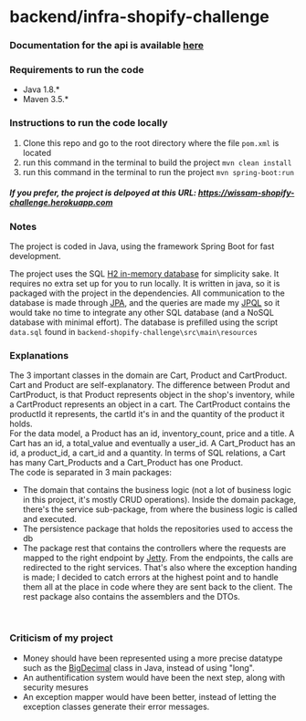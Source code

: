 # backend/infra-shopify-challenge

### Documentation for the api is available [here](api_documentation.md)

### Requirements to run the code
- Java 1.8.*
- Maven 3.5.*


### Instructions to run the code locally

1. Clone this repo and go to the root directory where the file `pom.xml` is located
2. run this command in the terminal to build the project `mvn clean install`
3. run this command in the terminal to run the project `mvn spring-boot:run`

##### If you prefer, the project is delpoyed at this URL: https://wissam-shopify-challenge.herokuapp.com <br>
### Notes

The project is coded in Java, using the framework Spring Boot for fast development.

The project uses the SQL [H2 in-memory database](http://www.h2database.com/html/main.html) for simplicity sake. It requires no extra set up for you to run locally. It is written in java, so it is packaged with the project in the dependencies. All communication to the database is made through [JPA](https://en.wikipedia.org/wiki/Java_Persistence_API), and the queries are made my [JPQL](https://en.wikipedia.org/wiki/Java_Persistence_Query_Language) so it would take no time to integrate any other SQL database (and a NoSQL database with minimal effort). The database is prefilled using the script `data.sql` found in `backend-shopify-challenge\src\main\resources`

### Explanations

The 3 important classes in the domain are Cart, Product and CartProduct. Cart and Product are self-explanatory. The difference between Produt and CartProduct, is that Product represents object in the shop's inventory, while a CartProduct represents an object in a cart. The CartProduct contains the productId it represents, the cartId it's in and the quantity of the product it holds.
<br>
For the data model, a Product has an id, inventory_count, price and a title. A Cart has an id, a total_value and eventually a user_id. A Cart_Product has an id, a product_id, a cart_id and a quantity. In terms of SQL relations, a Cart has many Cart_Products and a Cart_Product has one Product.
<br>
The code is separated in 3 main packages: 
- The domain that contains the business logic (not a lot of business logic in this project, it's mostly CRUD operations). Inside the domain package, there's the service sub-package, from where the business logic is called and executed. 
- The persistence package that holds the repositories used to access the db
- The package rest that contains the controllers where the requests are mapped to the right endpoint by [Jetty](https://en.wikipedia.org/wiki/Jetty_(web_server)). From the endpoints, the calls are redirected to the right services. That's also where the exception handing is made; I decided to catch errors at the highest point and to handle them all at the place in code where they are sent back to the client. The rest package also contains the assemblers and the DTOs.
<br>



### Criticism of my project

- Money should have been represented using a more precise datatype such as the [BigDecimal](https://docs.oracle.com/javase/8/docs/api/java/math/BigDecimal.html) class in Java, instead of using "long".
- An authentification system would have been the next step, along with security mesures
- An exception mapper would have been better, instead of letting the exception classes generate their error messages. 
